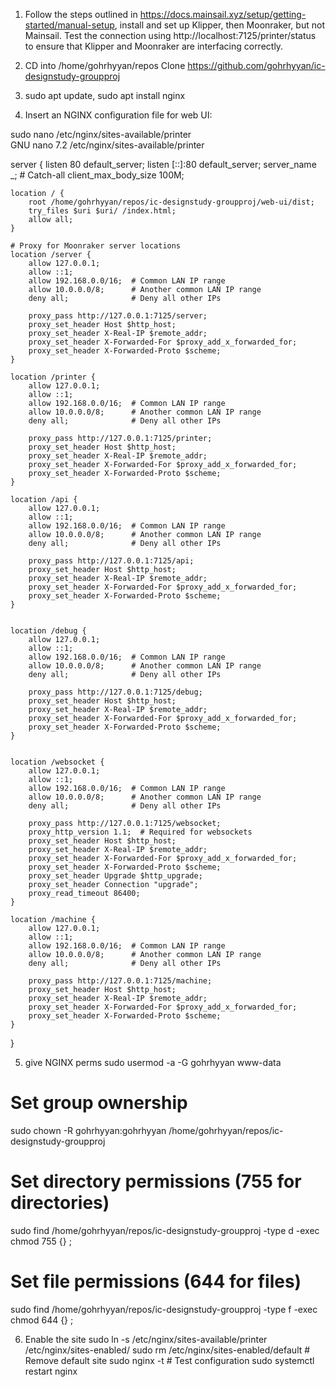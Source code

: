 1) Follow the steps outlined in https://docs.mainsail.xyz/setup/getting-started/manual-setup, install and set up Klipper, then Moonraker, but not Mainsail. Test the connection using http://localhost:7125/printer/status to ensure that Klipper and Moonraker are interfacing correctly.

2) CD into /home/gohrhyyan/repos Clone https://github.com/gohrhyyan/ic-designstudy-groupproj

3) sudo apt update, sudo apt install nginx

4) Insert an NGINX configuration file for web UI:

sudo nano /etc/nginx/sites-available/printer                                      
  GNU nano 7.2                                  /etc/nginx/sites-available/printer                                            

server {
    listen 80 default_server;
    listen [::]:80 default_server;
    server_name _;   # Catch-all
    client_max_body_size 100M;

    location / {
        root /home/gohrhyyan/repos/ic-designstudy-groupproj/web-ui/dist;
        try_files $uri $uri/ /index.html;
        allow all;
    }

    # Proxy for Moonraker server locations
    location /server {
        allow 127.0.0.1;
        allow ::1; 
        allow 192.168.0.0/16;  # Common LAN IP range
        allow 10.0.0.0/8;      # Another common LAN IP range
        deny all;              # Deny all other IPs

        proxy_pass http://127.0.0.1:7125/server;
        proxy_set_header Host $http_host;
        proxy_set_header X-Real-IP $remote_addr;
        proxy_set_header X-Forwarded-For $proxy_add_x_forwarded_for;
        proxy_set_header X-Forwarded-Proto $scheme;
    }

    location /printer {
        allow 127.0.0.1;
        allow ::1; 
        allow 192.168.0.0/16;  # Common LAN IP range
        allow 10.0.0.0/8;      # Another common LAN IP range
        deny all;              # Deny all other IPs

        proxy_pass http://127.0.0.1:7125/printer;
        proxy_set_header Host $http_host;
        proxy_set_header X-Real-IP $remote_addr;
        proxy_set_header X-Forwarded-For $proxy_add_x_forwarded_for;
        proxy_set_header X-Forwarded-Proto $scheme;
    }

    location /api {
        allow 127.0.0.1;
        allow ::1; 
        allow 192.168.0.0/16;  # Common LAN IP range
        allow 10.0.0.0/8;      # Another common LAN IP range
        deny all;              # Deny all other IPs

        proxy_pass http://127.0.0.1:7125/api;
        proxy_set_header Host $http_host;
        proxy_set_header X-Real-IP $remote_addr;
        proxy_set_header X-Forwarded-For $proxy_add_x_forwarded_for;
        proxy_set_header X-Forwarded-Proto $scheme;
    }


    location /debug {
        allow 127.0.0.1;
        allow ::1; 
        allow 192.168.0.0/16;  # Common LAN IP range
        allow 10.0.0.0/8;      # Another common LAN IP range
        deny all;              # Deny all other IPs

        proxy_pass http://127.0.0.1:7125/debug;
        proxy_set_header Host $http_host;
        proxy_set_header X-Real-IP $remote_addr;
        proxy_set_header X-Forwarded-For $proxy_add_x_forwarded_for;
        proxy_set_header X-Forwarded-Proto $scheme;
    }
    

    location /websocket {
        allow 127.0.0.1;
        allow ::1; 
        allow 192.168.0.0/16;  # Common LAN IP range
        allow 10.0.0.0/8;      # Another common LAN IP range
        deny all;              # Deny all other IPs

        proxy_pass http://127.0.0.1:7125/websocket;
        proxy_http_version 1.1;  # Required for websockets
        proxy_set_header Host $http_host;
        proxy_set_header X-Real-IP $remote_addr;
        proxy_set_header X-Forwarded-For $proxy_add_x_forwarded_for;
        proxy_set_header X-Forwarded-Proto $scheme;
        proxy_set_header Upgrade $http_upgrade;
        proxy_set_header Connection "upgrade";
        proxy_read_timeout 86400;   
    }
    
    location /machine {
        allow 127.0.0.1;
        allow ::1; 
        allow 192.168.0.0/16;  # Common LAN IP range
        allow 10.0.0.0/8;      # Another common LAN IP range
        deny all;              # Deny all other IPs

        proxy_pass http://127.0.0.1:7125/machine;
        proxy_set_header Host $http_host;
        proxy_set_header X-Real-IP $remote_addr;
        proxy_set_header X-Forwarded-For $proxy_add_x_forwarded_for;
        proxy_set_header X-Forwarded-Proto $scheme;
    }
}



5) give NGINX perms
sudo usermod -a -G gohrhyyan www-data

# Set group ownership
sudo chown -R gohrhyyan:gohrhyyan /home/gohrhyyan/repos/ic-designstudy-groupproj

# Set directory permissions (755 for directories)
sudo find /home/gohrhyyan/repos/ic-designstudy-groupproj -type d -exec chmod 755 {} \;

# Set file permissions (644 for files)
sudo find /home/gohrhyyan/repos/ic-designstudy-groupproj -type f -exec chmod 644 {} \;


6) Enable the site
sudo ln -s /etc/nginx/sites-available/printer /etc/nginx/sites-enabled/
sudo rm /etc/nginx/sites-enabled/default # Remove default site
sudo nginx -t # Test configuration
sudo systemctl restart nginx
